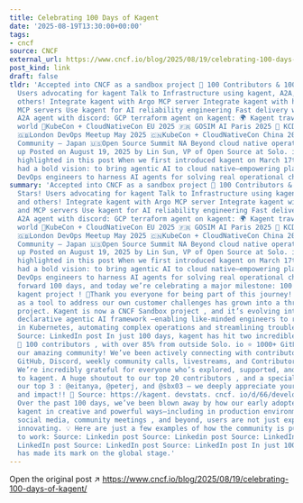 ```yaml
---
title: Celebrating 100 Days of Kagent
date: '2025-08-19T13:30:00+00:00'
tags:
- cncf
source: CNCF
external_url: https://www.cncf.io/blog/2025/08/19/celebrating-100-days-of-kagent/
post_kind: link
draft: false
tldr: 'Accepted into CNCF as a sandbox project 🌟 100 Contributors & 1000+ GitHub Stars!
  Users advocating for kagent Talk to Infrastructure using kagent, A2A, kgateway and
  others! Integrate kagent with Argo MCP server Integrate kagent with home labs and
  MCP servers Use kagent for AI reliability engineering Fast delivery with kagent:
  A2A agent with discord: GCP terraform agent on kagent: 🌍 Kagent travels around the
  world 📢KubeCon + CloudNativeCon EU 2025 🇫🇷 GOSIM AI Paris 2025 🤠 KCD Texas 2025
  🇬🇧London DevOps Meetup May 2025 🇨🇳KubeCon + CloudNativeCon China 2025 🇯🇵 OpenSSF
  Community – Japan 🇺🇸Open Source Summit NA Beyond cloud native operations 🎉 Wrapping
  up Posted on August 19, 2025 by Lin Sun, VP of Open Source at Solo. io CNCF projects
  highlighted in this post When we first introduced kagent on March 17th, 2025, we
  had a bold vision: to bring agentic AI to cloud native—empowering platforms and
  DevOps engineers to harness AI agents for solving real operational challenges.'
summary: 'Accepted into CNCF as a sandbox project 🌟 100 Contributors & 1000+ GitHub
  Stars! Users advocating for kagent Talk to Infrastructure using kagent, A2A, kgateway
  and others! Integrate kagent with Argo MCP server Integrate kagent with home labs
  and MCP servers Use kagent for AI reliability engineering Fast delivery with kagent:
  A2A agent with discord: GCP terraform agent on kagent: 🌍 Kagent travels around the
  world 📢KubeCon + CloudNativeCon EU 2025 🇫🇷 GOSIM AI Paris 2025 🤠 KCD Texas 2025
  🇬🇧London DevOps Meetup May 2025 🇨🇳KubeCon + CloudNativeCon China 2025 🇯🇵 OpenSSF
  Community – Japan 🇺🇸Open Source Summit NA Beyond cloud native operations 🎉 Wrapping
  up Posted on August 19, 2025 by Lin Sun, VP of Open Source at Solo. io CNCF projects
  highlighted in this post When we first introduced kagent on March 17th, 2025, we
  had a bold vision: to bring agentic AI to cloud native—empowering platforms and
  DevOps engineers to harness AI agents for solving real operational challenges. Fast
  forward 100 days, and today we’re celebrating a major milestone: 100 days of the
  kagent project ! 🎉Thank you everyone for being part of this journey! 🚀 What began
  as a tool to address our own customer challenges has grown into a thriving open-source
  project. Kagent is now a CNCF Sandbox project , and it’s evolving into a powerful
  declarative agentic AI framework —enabling like-minded engineers to run AI agents
  in Kubernetes, automating complex operations and streamlining troubleshooting workflows.
  Source: LinkedIn post In just 100 days, kagent has hit two incredible milestones:
  🚀 100 contributors , with over 85% from outside Solo. io ⭐ 1000+ GitHub stars from
  our amazing community! We’ve been actively connecting with contributors through
  GitHub, Discord, weekly community calls, livestreams, and Contributor Spotlights.
  We’re incredibly grateful for everyone who’s explored, supported, and contributed
  to kagent. A huge shoutout to our top 20 contributors , and a special thanks to
  our top 3 : @eitanya, @peterj, and @sbx03 — we deeply appreciate your dedication
  and impact!! 🙌 Source: https://kagent. devstats. cncf. io/d/66/developer-activity-counts-by-companies?orgId=1
  Over the past 100 days, we’ve been blown away by how our early adopters are using
  kagent in creative and powerful ways—including in production environments ! Across
  social media, community meetings , and beyond, users are not just experimenting—they’re
  innovating. 💡 Here are just a few examples of how the community is putting kagent
  to work: Source: Linkedin post Source: Linkedin post Source: LinkedIn post Source:
  LinkedIn post Source: LinkedIn post Source: LinkedIn post In just 100 days, kagent
  has made its mark on the global stage.'
---
```

Open the original post ↗ https://www.cncf.io/blog/2025/08/19/celebrating-100-days-of-kagent/
